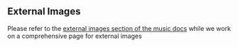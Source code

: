 <!-- markdownlint-disable MD041 -->

## External Images

Please refer to the [external images section of the music docs](/docs/general/server/media/music#external-images) while we work on a comprehensive page for external images
